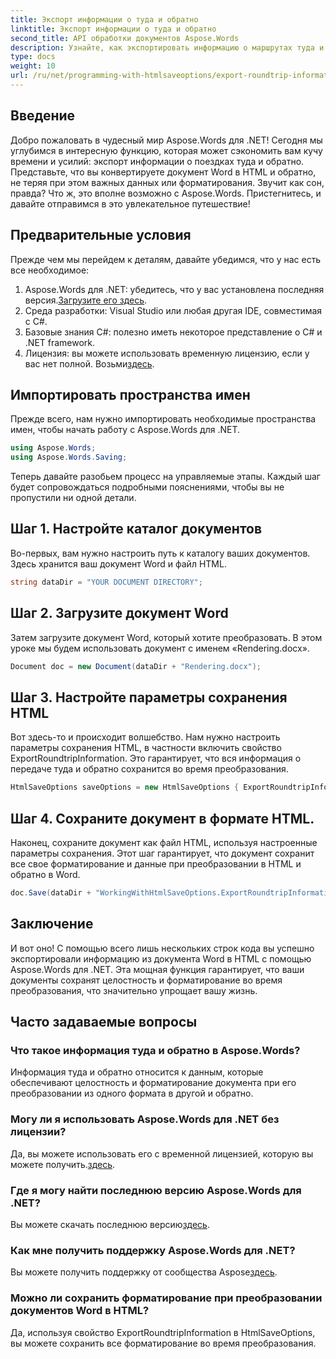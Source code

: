 ```yaml
---
title: Экспорт информации о туда и обратно
linktitle: Экспорт информации о туда и обратно
second_title: API обработки документов Aspose.Words
description: Узнайте, как экспортировать информацию о маршрутах туда и обратно с помощью Aspose.Words для .NET. Сохраняйте целостность и форматирование вашего документа во время преобразований.
type: docs
weight: 10
url: /ru/net/programming-with-htmlsaveoptions/export-roundtrip-information/
---
```

## Введение

Добро пожаловать в чудесный мир Aspose.Words для .NET! Сегодня мы углубимся в интересную функцию, которая может сэкономить вам кучу времени и усилий: экспорт информации о поездках туда и обратно. Представьте, что вы конвертируете документ Word в HTML и обратно, не теряя при этом важных данных или форматирования. Звучит как сон, правда? Что ж, это вполне возможно с Aspose.Words. Пристегнитесь, и давайте отправимся в это увлекательное путешествие!

## Предварительные условия

Прежде чем мы перейдем к деталям, давайте убедимся, что у нас есть все необходимое:

1.  Aspose.Words для .NET: убедитесь, что у вас установлена последняя версия.[Загрузите его здесь](https://releases.aspose.com/words/net/).
2. Среда разработки: Visual Studio или любая другая IDE, совместимая с C#.
3. Базовые знания C#: полезно иметь некоторое представление о C# и .NET framework.
4. Лицензия: вы можете использовать временную лицензию, если у вас нет полной. Возьми[здесь](https://purchase.aspose.com/temporary-license/).

## Импортировать пространства имен

Прежде всего, нам нужно импортировать необходимые пространства имен, чтобы начать работу с Aspose.Words для .NET.

```csharp
using Aspose.Words;
using Aspose.Words.Saving;
```

Теперь давайте разобьем процесс на управляемые этапы. Каждый шаг будет сопровождаться подробными пояснениями, чтобы вы не пропустили ни одной детали.

## Шаг 1. Настройте каталог документов

Во-первых, вам нужно настроить путь к каталогу ваших документов. Здесь хранится ваш документ Word и файл HTML.

```csharp
string dataDir = "YOUR DOCUMENT DIRECTORY";
```

## Шаг 2. Загрузите документ Word

Затем загрузите документ Word, который хотите преобразовать. В этом уроке мы будем использовать документ с именем «Rendering.docx».

```csharp
Document doc = new Document(dataDir + "Rendering.docx");
```

## Шаг 3. Настройте параметры сохранения HTML

Вот здесь-то и происходит волшебство. Нам нужно настроить параметры сохранения HTML, в частности включить свойство ExportRoundtripInformation. Это гарантирует, что вся информация о передаче туда и обратно сохранится во время преобразования.

```csharp
HtmlSaveOptions saveOptions = new HtmlSaveOptions { ExportRoundtripInformation = true };
```

## Шаг 4. Сохраните документ в формате HTML.

Наконец, сохраните документ как файл HTML, используя настроенные параметры сохранения. Этот шаг гарантирует, что документ сохранит все свое форматирование и данные при преобразовании в HTML и обратно в Word.

```csharp
doc.Save(dataDir + "WorkingWithHtmlSaveOptions.ExportRoundtripInformation.html", saveOptions);
```

## Заключение

И вот оно! С помощью всего лишь нескольких строк кода вы успешно экспортировали информацию из документа Word в HTML с помощью Aspose.Words для .NET. Эта мощная функция гарантирует, что ваши документы сохранят целостность и форматирование во время преобразования, что значительно упрощает вашу жизнь.

## Часто задаваемые вопросы

### Что такое информация туда и обратно в Aspose.Words?
Информация туда и обратно относится к данным, которые обеспечивают целостность и форматирование документа при его преобразовании из одного формата в другой и обратно.

### Могу ли я использовать Aspose.Words для .NET без лицензии?
Да, вы можете использовать его с временной лицензией, которую вы можете получить.[здесь](https://purchase.aspose.com/temporary-license/).

### Где я могу найти последнюю версию Aspose.Words для .NET?
 Вы можете скачать последнюю версию[здесь](https://releases.aspose.com/words/net/).

### Как мне получить поддержку Aspose.Words для .NET?
 Вы можете получить поддержку от сообщества Aspose[здесь](https://forum.aspose.com/c/words/8).

### Можно ли сохранить форматирование при преобразовании документов Word в HTML?
Да, используя свойство ExportRoundtripInformation в HtmlSaveOptions, вы можете сохранить все форматирование во время преобразования.
